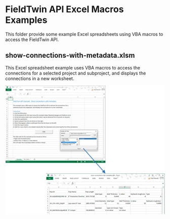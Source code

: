 # FieldTwin API Excel Macros Examples

This folder provide some example Excel spreadsheets using VBA macros to 
access the FieldTwin API.

## show-connections-with-metadata.xlsm

This Excel spreadsheet example uses VBA macros to access the connections for a 
selected project and subproject, and displays the connections in a new worksheet.   


![](./docs/vba-demo-1.png)


